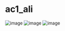 # ac1_ali
![image](https://github.com/user-attachments/assets/b4e7d58f-c97e-4b54-b190-2139e2b83fdc)
![image](https://github.com/user-attachments/assets/0c6c88d3-4ec2-4eb0-8087-4a4f957e9a57)
![image](https://github.com/user-attachments/assets/bf655a23-407a-463c-89a6-bfd11efc8bc3)

